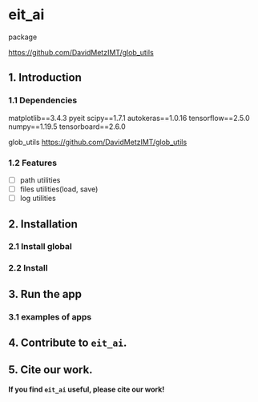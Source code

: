 # eit_ai

package


https://github.com/DavidMetzIMT/glob_utils


## 1. Introduction


### 1.1 Dependencies

matplotlib==3.4.3
pyeit
scipy==1.7.1
autokeras==1.0.16
tensorflow==2.5.0
numpy==1.19.5
tensorboard==2.6.0

glob_utils https://github.com/DavidMetzIMT/glob_utils

### 1.2 Features
 - [ ] path utilities
 - [ ] files utilities(load, save)
 - [ ] log utilities
## 2. Installation
### 2.1 Install global
### 2.2 Install 
## 3. Run the app
### 3.1 examples of apps
## 4. Contribute to `eit_ai`.
## 5. Cite our work.

**If you find `eit_ai` useful, please cite our work!**